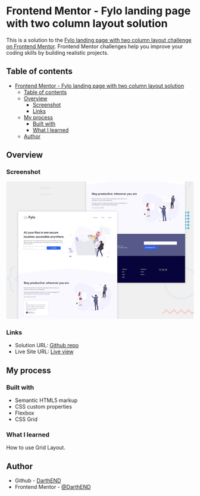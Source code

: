 # Frontend Mentor - Fylo landing page with two column layout solution

This is a solution to the [Fylo landing page with two column layout challenge on Frontend Mentor](https://www.frontendmentor.io/challenges/fylo-landing-page-with-two-column-layout-5ca5ef041e82137ec91a50f5). Frontend Mentor challenges help you improve your coding skills by building realistic projects. 

## Table of contents

- [Frontend Mentor - Fylo landing page with two column layout solution](#frontend-mentor---fylo-landing-page-with-two-column-layout-solution)
  - [Table of contents](#table-of-contents)
  - [Overview](#overview)
    - [Screenshot](#screenshot)
    - [Links](#links)
  - [My process](#my-process)
    - [Built with](#built-with)
    - [What I learned](#what-i-learned)
  - [Author](#author)


## Overview

### Screenshot

![](design/desktop-preview.jpg)

### Links

- Solution URL: [Github repo](https://github.com/DarthEND/fylo-landing-page)
- Live Site URL: [Live view](https://darthend.github.io/fylo-landing-page/)

## My process

### Built with

- Semantic HTML5 markup
- CSS custom properties
- Flexbox
- CSS Grid

### What I learned

How to use Grid Layout.

## Author

- Github - [DarthEND](https://github.com/DarthEND)
- Frontend Mentor - [@DarthEND](https://www.frontendmentor.io/profile/DarthEND)

